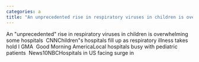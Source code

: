```yaml
---
categories: a
title: "An unprecedented rise in respiratory viruses in children is overwhelming some hospitals  CNN"
---
```

An "unprecedented" rise in respiratory viruses in children is overwhelming some hospitals&nbsp;&nbsp;CNNChildren"s hospitals fill up as respiratory illness takes hold l GMA&nbsp;&nbsp;Good Morning AmericaLocal hospitals busy with pediatric patients&nbsp;&nbsp;News10NBCHospitals in US facing surge in